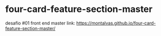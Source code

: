 # four-card-feature-section-master
 desafio #01 front end master
 link: https://montalvas.github.io/four-card-feature-section-master/
